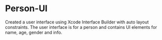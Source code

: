# Person-UI
Created a user interface using Xcode Interface Builder with auto layout constraints. The user interface is for a person and contains UI elements for name, age, gender and info.
